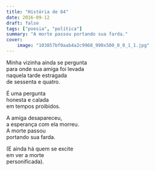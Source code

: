 ```yaml
---
title: "História de 64"
date: 2016-09-12
draft: false
tags: ["poesia", "política"]
summary: "A morte passou portando sua farda."
cover:
    image: "103857bf0aab4a2c9968_990x500_0_0_1_1.jpg"
---
```


Minha vizinha ainda se pergunta<br>
para onde sua amiga foi levada<br>
naquela tarde estragada<br>
de sessenta e quatro.<br>

É uma pergunta<br>
honesta e calada<br>
em tempos proibidos.<br>

A amiga desapareceu,<br>
a esperança com ela morreu.<br>
A morte passou<br>
portando sua farda.<br>

(E ainda há quem se excite <br>
em ver a morte<br>
personificada).

